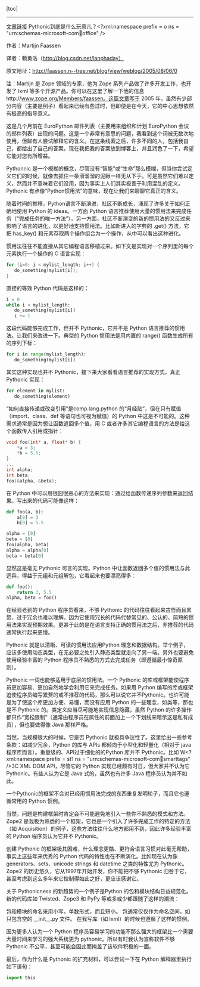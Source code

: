 [toc]

---

[文章链接](https://blog.csdn.net/gzlaiyonghao/article/details/2762251)
Pythonic到底是什么玩意儿？<?xml:namespace prefix = o ns = "urn:schemas-microsoft-com:office:office" />

作者：Martijn Faassen

译者：赖勇浩（http://blog.csdn.net/lanphaday）

原文地址：http://faassen.n--tree.net/blog/view/weblog/2005/08/06/0

注：Martijn 是 Zope 领域的专家，他为 Zope 系列产品做了许多开发工作，也开发了 lxml 等多个开源产品。你可以在这里了解一下他的信息http://www.zope.org/Members/faassen。这篇文章写于 2005 年，虽然有少部分内容（主要是例子）看起来已经有些过时，但即便是在今天，它的中心思想依然有极高的指导意义。

这是几个月前在 EuroPython 邮件列表（主要用来组织和计划 EuroPython 会议的邮件列表）出现的问题。这是一个非常有意思的问题，我看到这个词被无数次地使用，但鲜有人尝试解释它的含义。在这条线索之后，许多不同的人，包括我自己，都给出了自己的答案。现在我把我的答案放到博客上，并且润色了一下，希望它能对您有所增益。

Pythonnic 是一个模糊的概念，尽管没有“智能”或“生命”那么模糊，但当你尝试定义它们的时候，就像去抓住一条滑溜溜的泥鳅一样无从下手。可是虽然它们难以定义，然而并不意味着它们没用，因为事实上人们其实极善于利用混乱的定义。Pythonic 有点像“Python惯用法”的意味，现在让我们来聊聊它真正的含义。

随着时间的推移，Python语言不断演进，社区不断成长，涌现了许多关于如何正确地使用 Python 的 ideas。一方面 Python 语言推荐使用大量的惯用法来完成任务（“完成任务的唯一方法”），另一方面，社区不断演变的新的惯用法的又反过来影响了语言的进化，以更好地支持惯用法。比如新进入的字典的 .get() 方法，它把 has_key() 和元素存取两个操作组合为一个操作，从中可以看出这种进化。

惯用法往往不能直接从其它编程语言移植过来。如下文是实现对一个序列里的每个元素执行一个操作的 C 语言实现：
```c
for (i=0; i < mylist_length; i++) {
   do_something(mylist[i]);
}
```
直接的等效 Python 代码是这样的：
```python
i = 0
while i < mylist_length:
   do_something(mylist[i])
   i += 1
```
这段代码能够完成工作，但并不 Pythonic，它并不是 Python 语言推荐的惯用法。让我们来改进一下。典型的 Python 惯用法是用内置的 range() 函数生成所有的序列下标：
```python
for i in range(mylist_length):
   do_something(mylist[i])
```
其实这种实现也并不 Pythonic，接下来大家看看语言推荐的实现方式，真正 Pythonic 实现：

```python
for element in mylist:
   do_something(element)
```

 “如何直接传递或改变引用”是comp.lang.python 的“月经贴”，但在只有赋值（import、class、def 等语句也可视为赋值）的 Python 中这是不可能的。这种需求通常是因为想让函数返回多个值，用 C 或者许多其它编程语言的方法是给这个函数传入引用或指针：
```c
void foo(int* a, float* b) {
    *a = 3;
    *b = 5.5;
}
...
int alpha;
int beta;
foo(&alpha, &beta);
```
在 Python 中可以用很囧很恶心的方法来实现：通过给函数传递序列参数来返回结果。写出来的代码可能像这样：
```python
def foo(a, b):
    a[0] = 3
    b[0] = 5.5

alpha = [0]
beta = [0]
foo(alpha, beta)
alpha = alpha[0]
beta = beta[0]
```
显然这是毫无 Pythonic 可言的实现。Python 中让函数返回多个值的惯用法与此迥异，得益于元组和元组解包，它看起来也要漂亮得多：

```python
def foo():
    return 3, 5.5
alpha, beta = foo()
```
在经验老到的 Python 程序员看来，不够 Pythonic 的代码往往看起来古怪而且累赘，过于冗余也难以理解。因为它使用冗长的代码代替常见的、公认的、简短的惯用法来实现预期效果。更甚于此的是在语言支持正确的惯用法之后，非推荐的代码通常执行起来更慢。

Pythonic 就是以清晰、可读的惯用法应用Python 理念和数据结构。举个例子，应该多使用动态类型，在无必要之处引入静态类型就走向了另一端。另外也要避免使用经验丰富的 Python 程序员不熟悉的方式去完成任务（即遵循最小惊奇原则）。

Pythonic 一词也能够适用于底层的惯用法。一个 Pythonic 的库或框架能使程序员更加容易、更加自然地学会利用它来完成任务。如果用 Python 编写的库或框架迫使程序员编写累赘的或不推荐的代码，那么可以说它并不Pythonic。也许可能是为了使这个库更加方便、易懂，而没有应用 Python 的一些理念，如类等，那也是不 Pythonic 的。类定义应当尽可能地实现信息隐藏，虽然 Python 的许多操作都只作“宽松限制”（通常由程序员在属性的前面加上一个下划线来暗示这是私有成员），但也要做得像 Java 那样严格。

当然，当规模很大的时候，它是否 Pythonic 就极具争议性了。这里给出一些参考条款：如减少冗余，Python 的库与 APIs 都倾向于小型化和轻量化（相对于 java 程序库而言）。重量级的、API过于细化的的Python 库并不 Pythonic。比如 W<?xml:namespace prefix = st1 ns = "urn:schemas-microsoft-com:office:smarttags" />3C XML DOM API，尽管它的 Python 实现已经颇有时日，但大家并不认为它 Pythonic。有些人认为它是 Java 式的，虽然也有许多 Java 程序员认为并不如此。

一个Pythonic的框架不会对已经用惯用法完成的东西重复发明轮子，而且它也遵循常用的 Python 惯例。

当然，问题是构建框架时肯定会不可能避免地引入一些你不熟悉的模式和方法。Zope2 是我极为熟悉的一个框架，它也是一个引入了许多完成工作的特定的方法（如 Acquisition）的例子，这些方法往往什么地方都用不到，因此许多经验丰富的 Python 程序员认为它并不 Pythonic。

创建 Pythonic 的框架极其困难，什么理念更酷、更符合语言习惯对此毫无帮助，事实上这些年来优秀的 Python 代码的特性也在不断演化。比如现在认为像 generators、sets、unicode strings 和 datetime 之类的特性尤为 Pythonic。Zope2 的历史悠久，它从1997年开始开发，你不能把不够 Pythonic 归咎于它，甚至考虑到这么多年来它控制得如此之好，更应该感谢它。

关于 Pythonicness 的新趋势的一个例子是Python 的包和模块结构日益规范化。新的代码库如 Twisted、Zope3 和 PyPy 等或多或少都跟随了这样的潮流：

包和模块的命名采用小写，单数形式，而且短小。
包通常仅仅作为命名空间，如只包含空的 \_\_init__.py 文件。
在我写库（如 lxml）的时候也遵循了这样的惯例。

因为更多人认为一个 Python 程序员容易学习的功能不那么强大的框架比一个需要大量时间来学习的强大系统更为 pythonic。所以有时我认为宣称软件不够 Pythonic 不公平，甚至可能会因此而掩盖了该软件积极的一面。

最后，作为什么是 Pythonic 的扩充材料，可以尝试一下在 Python 解释器里执行如下语句：
```python
import this
```